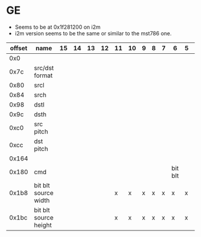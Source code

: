 # GE

- Seems to be at 0x1f281200 on i2m
- i2m version seems to be the same or similar to the mst786 one.

| offset | name                  | 15 | 14 | 13 | 12 | 11 | 10 | 9 | 8 | 7 | 6       | 5 | 4 | 3 | 2 | 1   | 0      | notes        |
|--------|-----------------------|----|----|----|----|----|----|---|---|---|---------|---|---|---|---|-----|--------|--------------|
| 0x0    |                       |    |    |    |    |    |    |   |   |   |         |   |   |   |   |     | enable |              |
| 0x7c   | src/dst format        |    |    |    |    |    |    |   |   |   |         |   |   |   |   |     |        |              |
| 0x80   | srcl                  |    |    |    |    |    |    |   |   |   |         |   |   |   |   |     |        |              |
| 0x84   | srch                  |    |    |    |    |    |    |   |   |   |         |   |   |   |   |     |        |              |
| 0x98   | dstl                  |    |    |    |    |    |    |   |   |   |         |   |   |   |   |     |        |              |
| 0x9c   | dsth                  |    |    |    |    |    |    |   |   |   |         |   |   |   |   |     |        |              |
| 0xc0   | src pitch             |    |    |    |    |    |    |   |   |   |         |   |   |   |   |     |        |              |
| 0xcc   | dst pitch             |    |    |    |    |    |    |   |   |   |         |   |   |   |   |     |        |              |
| 0x164  |                       |    |    |    |    |    |    |   |   |   |         |   |   |   |   | rot | rot    | GE_SetRotate |
| 0x180  | cmd                   |    |    |    |    |    |    |   |   |   | bit blt |   |   |   |   |     |        |              |
| 0x1b8  | bit blt source width  |    |    |    |    | x  | x  | x | x | x | x       | x | x | x | x | x   | x      |              |
| 0x1bc  | bit blt source height |    |    |    |    | x  | x  | x | x | x | x       | x | x | x | x | x   | x      |              |
